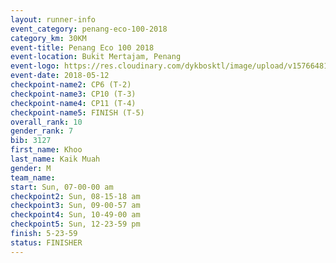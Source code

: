 ```yaml
--- 
layout: runner-info 
event_category: penang-eco-100-2018 
category_km: 30KM 
event-title: Penang Eco 100 2018 
event-location: Bukit Mertajam, Penang 
event-logo: https://res.cloudinary.com/dykbosktl/image/upload/v1576648106/Logo/Logo_lovxhg.jpg 
event-date: 2018-05-12 
checkpoint-name2: CP6 (T-2) 
checkpoint-name3: CP10 (T-3) 
checkpoint-name4: CP11 (T-4) 
checkpoint-name5: FINISH (T-5) 
overall_rank: 10
gender_rank: 7
bib: 3127
first_name: Khoo
last_name: Kaik Muah
gender: M
team_name: 
start: Sun, 07-00-00 am
checkpoint2: Sun, 08-15-18 am
checkpoint3: Sun, 09-00-57 am
checkpoint4: Sun, 10-49-00 am
checkpoint5: Sun, 12-23-59 pm
finish: 5-23-59
status: FINISHER
--- 
```

